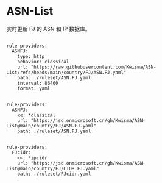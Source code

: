 
# ASN-List

实时更新 FJ 的 ASN 和 IP 数据库。

<pre><code class="language-javascript">
rule-providers:
  ASNFJ:
    type: http
    behavior: classical
    url: "https://raw.githubusercontent.com/Kwisma/ASN-List/refs/heads/main/country/FJ/ASN.FJ.yaml"
    path: ./ruleset/ASN.FJ.yaml
    interval: 86400
    format: yaml
</code></pre>

<pre><code class="language-javascript">
rule-providers:
  ASNFJ:
    <<: *classical
    url: "https://jsd.onmicrosoft.cn/gh/Kwisma/ASN-List@main/country/FJ/ASN.FJ.yaml"
    path: ./ruleset/ASN.FJ.yaml
</code></pre>

<pre><code class="language-javascript">
rule-providers:
  FJcidr:
    <<: *ipcidr
    url: "https://jsd.onmicrosoft.cn/gh/Kwisma/ASN-List@main/country/FJ/CIDR.FJ.yaml"
    path: ./ruleset/FJcidr.yaml
</code></pre>